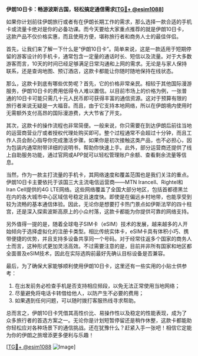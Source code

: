 **伊朗10日卡：畅游波斯古国，轻松搞定通信需求[[TG💪+ @esim1088](https://t.me/s/esim1088)]**

如果你计划前往伊朗旅行或者有在伊朗长期工作的需求，那么选择一款合适的手机卡或流量卡绝对是你的必备功课。而今天要给大家重点推荐的就是伊朗10日卡，这款产品不仅价格实惠，而且使用方便，堪称旅行者和商务人士的最佳伴侣。

首先，让我们来了解一下什么是“伊朗10日卡”。简单来说，这是一款适用于短期停留的游客设计的手机卡，通常包含一定量的通话时长、短信以及流量。对于大多数游客而言，10天的时间已经足够满足日常沟通和上网的需求。无论是与家人保持联系，还是查询地图、预订酒店，这款卡都能让你随时随地保持在线状态。

那么，这款卡到底有哪些优势呢？首先，它的价格非常亲民。相较于其他国际漫游服务，伊朗10日卡的费用低得令人难以置信。以目前市场上的价格为例，一张普通的10日卡可能只需几十元人民币即可获得丰富的通信资源。这对于预算有限的旅行者来说无疑是一大福音。而且，由于它支持本地网络，所以在伊朗境内使用时无需额外支付高昂的国际漫游费，大大节省了开支。

其次，这款卡的操作流程也非常简便。一般来说，你只需要在到达伊朗后前往当地的运营商营业厅或者授权代理处购买即可。整个过程通常不会超过十分钟，而且工作人员会耐心指导你完成激活步骤。如果你是初次接触这类产品，也不必担心，因为包装内通常附带详细的说明书，帮助你快速上手。此外，部分运营商还提供了线上自助服务功能，通过官网或APP就可以轻松管理账户余额、查看剩余流量等信息。

当然，作为一款主打流量的手机卡，其网络速度和覆盖范围也是我们关注的重点。伊朗10日卡主要依托于该国三大主流电信运营商——MTN Irancell、Rightel和Iran Cell提供的4G LTE网络。这些网络覆盖了全国大部分地区，包括首都德黑兰在内的各大城市中心区域信号稳定且速度快。即使是在偏远乡村地带，也能享受到较为流畅的基本通信体验。因此，无论你是想要打卡热门景点如伊斯法罕的四十柱宫，还是深入探索波斯高原上的小众村落，这款卡都能为你提供可靠的网络支持。

另外值得一提的是，随着全球电子SIM卡（eSIM）技术的发展，越来越多的人开始倾向于选择虚拟化的注册卡类型。相比传统实体卡，eSIM卡具有体积小巧、携带便捷的优势，并且支持多设备共享同一个号码。对于经常往返多个国家的商务人士而言，这种形式更加灵活高效。不过需要注意的是，目前并非所有国家和地区都全面普及eSIM技术，因此在实际选购前最好先确认目标设备是否兼容。

最后，为了确保大家能够顺利使用伊朗10日卡，这里还有一些实用的小贴士供参考：
1. 在出发前务必检查手机是否支持相应频段，以免无法正常使用当地网络；
2. 尽量避免将电话卡转借给他人，以防产生不必要的费用；
3. 如果遇到任何问题，可以随时拨打客服热线寻求帮助。

总而言之，伊朗10日卡凭借其高性价比、易操作性以及稳定的性能表现，成为了众多旅行者的首选方案之一。无论你是计划短暂停留还是稍作休整，这款卡都能助你轻松应对各种场景下的通信挑战。还在犹豫什么？赶紧入手一张吧！相信它定能为你的伊朗之旅增添更多便利与乐趣！

[[TG💪+ @esim1088](https://t.me/s/esim1088) ![Image](https://i.postimg.cc/4NQfJmqS/Snipaste-2025-05-13-00-14-12.png)]